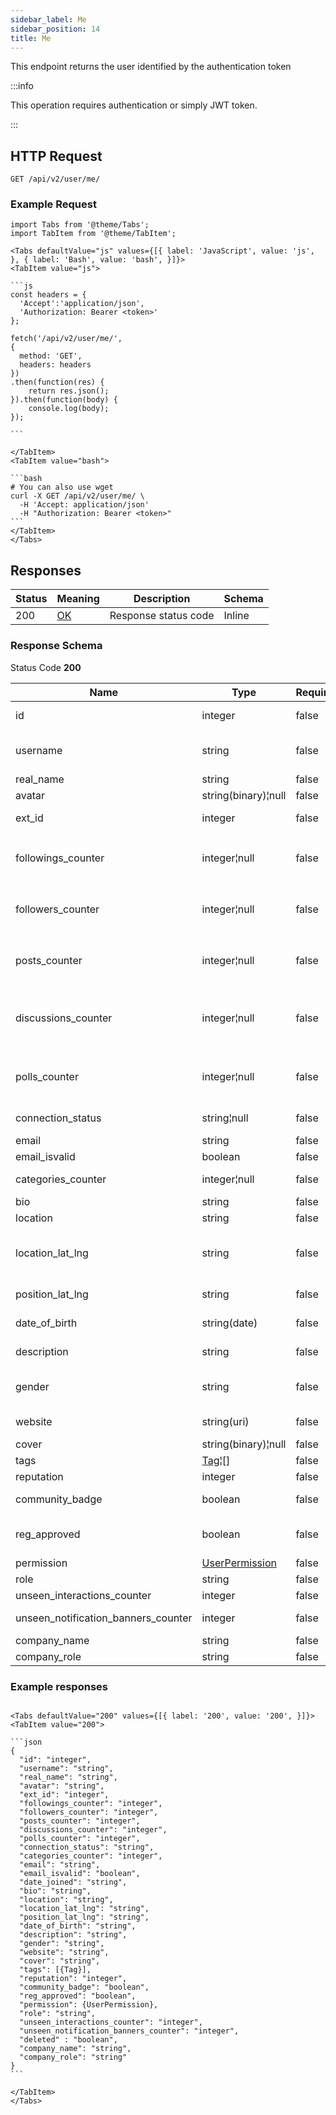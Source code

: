 ```yaml
---
sidebar_label: Me
sidebar_position: 14
title: Me
---
```


This endpoint returns the user identified by the authentication token

:::info

This operation requires authentication or simply JWT token.

:::

## HTTP Request

`GET /api/v2/user/me/`

### Example Request

````mdx-code-block
import Tabs from '@theme/Tabs';
import TabItem from '@theme/TabItem';

<Tabs defaultValue="js" values={[{ label: 'JavaScript', value: 'js', }, { label: 'Bash', value: 'bash', }]}>
<TabItem value="js">

```js
const headers = {
  'Accept':'application/json',
  'Authorization: Bearer <token>'
};

fetch('/api/v2/user/me/',
{
  method: 'GET',
  headers: headers
})
.then(function(res) {
    return res.json();
}).then(function(body) {
    console.log(body);
});

```

</TabItem>
<TabItem value="bash">

```bash
# You can also use wget
curl -X GET /api/v2/user/me/ \
  -H 'Accept: application/json'
  -H "Authorization: Bearer <token>"
```
</TabItem>
</Tabs>
````

## Responses

| Status | Meaning                                                 | Description | Schema |
|--------|---------------------------------------------------------|-------------|--------|
| 200    | [OK](https://tools.ietf.org/html/rfc7231#section-6.3.1) | Response status code        | Inline |

### Response Schema

Status Code **200**

| Name                                | Type                                                            | Required | Restrictions | Description                                                                                                                      | 
|-------------------------------------|-----------------------------------------------------------------|----------|--------------|----------------------------------------------------------------------------------------------------------------------------------|
| id                                  | integer                                                         | false    | read-only    | A unique integer value identifying this user                                                                                     |                                                                                             
| username                            | string                                                          | false    | read-only    | The username of the user. Max 255 characters. Letters, numbers and -/_ characters                                                |                                                                                             
| real_name                           | string                                                          | false    | none         | Real name. Max 255 characters                                                                                                    |                                                                                             
| avatar                              | string(binary)¦null                                             | false    | none         | Avatar of the user                                                                                                               |                                                                                             
| ext_id                              | integer                                                         | false    | read-only    | The external ID of the user. It is assigned only during signup                                                                   |                                                                                             
| followings_counter                  | integer¦null                                                    | false    | read-only    | Number of followings of the user. Only if dynamic preference `configurations.follow_enabled` is `true`                           |                      
| followers_counter                   | integer¦null                                                    | false    | read-only    | Number of followers of the user.  Only if dynamic preference `configurations.follow_enabled` is `true`                           |                      
| posts_counter                       | integer¦null                                                    | false    | read-only    | Number of posts created by the user. Only if dynamic preference `configurations.post_type_enabled` is `true`                     |                    
| discussions_counter                 | integer¦null                                                    | false    | read-only    | Number of discussions created by the user. Only if dynamic preference `configurations.post_type_enabled` is `true`               |                     
| polls_counter                       | integer¦null                                                    | false    | read-only    | Number of polls created by the user. Only if dynamic preference `addons.polls_enabled` is `true` or if the user has a staff role |  
| connection_status                   | string¦null                                                     | false    | read-only    | The connection status between the request user and this user                                                                     |                                                                                             
| email                               | string                                                          | false    | none         | The user email                                                                                                                   |                                                                                             
| email_isvalid                       | boolean                                                         | false    | none         | If the user email is valid                                                                                                       |                                                                                             
| categories_counter                  | integer¦null                                                    | false    | read-only    | Number of categories followed by the user                                                                                        |                                                                                             
| bio                                 | string                                                          | false    | none         | User biography                                                                                                                   |                                                                                             
| location                            | string                                                          | false    | none         | User location. Max 100 characters                                                                                                |                                                                                             
| location_lat_lng                    | string                                                          | false    | none         | Location in coordinates. It is populated automatically if "Google Geocoding" integration is active. Format: lat,lng              |                                                                                             
| position_lat_lng                    | string                                                          | false    | none         | User current position. Format: lat,lng                                                                                           |                                                                                             
| date_of_birth                       | string(date)                                                    | false    | none         | Date of birth. Format: YYYY-MM-DD (ISO 8601)                                                                                     |                                                                                             
| description                         | string                                                          | false    | none         | User description. Max 50 characters                                                                                              |                                                                                             
| gender                              | string                                                          | false    | none         | User gender. Values: Male, Female, Unspecified. Default: Unspecified                                                             |                                                                                             
| website                             | string(uri)                                                     | false    | none         | User website. Max 200 characters.                                                                                                |                                                                                             
| cover                               | string(binary)¦null                                             | false    | none         | The user cover                                                                                                                   |                                                                                             
| tags                                | [Tag](/docs/apireference/v2/schemas/tag)¦[]                     | false    | none         | User's tag list. List of [Tag](/docs/apireference/v2/schemas/tag)                                                                |                                                                                             
| reputation                          | integer                                                         | false    | read-only    | User reputation.                                                                                                                 |                                                                                             
| community_badge                     | boolean                                                         | false    | read-only    | Community badge active. Default: False.                                                                                          |                                                                                             
| reg_approved                        | boolean                                                         | false    | read-only    | Registration approved (false only if users_approval_enabled=true and the user is not approved)                                   |                                                                                             
| permission                          | [UserPermission](/docs/apireference/v2/schemas/user_permission) | false    | read-only    | List of user permissions                                                                                                         |                                                                                             
| role                                | string                                                          | false    | read-only    | The user role                                                                                                                    |                                                                                             
| unseen_interactions_counter         | integer                                                         | false    | read-only    | The unseen interaction number                                                                                                    |
| unseen_notification_banners_counter | integer                                                         | false    | read-only    | The unseen notification banners number                                                                                           |
| company_name                        | string                                                          | false    | read-only    | User company name                                                                                                                |                                                                                             
| company_role                        | string                                                          | false    | read-only    | User company role                                                                                                                |                                                                                             

### Example responses


````mdx-code-block

<Tabs defaultValue="200" values={[{ label: '200', value: '200', }]}>
<TabItem value="200">

```json
{
  "id": "integer",
  "username": "string",
  "real_name": "string",
  "avatar": "string",
  "ext_id": "integer",
  "followings_counter": "integer",
  "followers_counter": "integer",
  "posts_counter": "integer",
  "discussions_counter": "integer",
  "polls_counter": "integer",
  "connection_status": "string",
  "categories_counter": "integer",
  "email": "string",
  "email_isvalid": "boolean",
  "date_joined": "string",
  "bio": "string",
  "location": "string",
  "location_lat_lng": "string",
  "position_lat_lng": "string",
  "date_of_birth": "string",
  "description": "string",
  "gender": "string",
  "website": "string",
  "cover": "string",
  "tags": [{Tag}],
  "reputation": "integer",
  "community_badge": "boolean",
  "reg_approved": "boolean",
  "permission": {UserPermission},
  "role": "string",
  "unseen_interactions_counter": "integer",
  "unseen_notification_banners_counter": "integer",
  "deleted" : "boolean",
  "company_name": "string",
  "company_role": "string"
}
```

</TabItem>
</Tabs>
````




